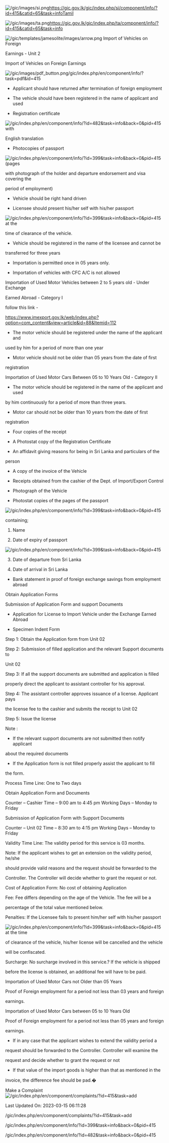 <!-- Source: https://gic.gov.lk/gic/index.php/en/component/info/?id=415&catid=65&task=info -->

![/gic/images/si.png](/gic/images/si.png)https://gic.gov.lk/gic/index.php/si/component/info/?id=415&catid=65&task=infoTamil

![/gic/images/ta.png](/gic/images/ta.png)https://gic.gov.lk/gic/index.php/ta/component/info/?id=415&catid=65&task=info

![/gic/templates/jamesolite/images/arrow.png](/gic/templates/jamesolite/images/arrow.png) Import of Vehicles on Foreign

Earnings - Unit 2

Import of Vehicles on Foreign Earnings

![/gic/images/pdf_button.png](/gic/images/pdf_button.png)/gic/index.php/en/component/info/?task=pdf&id=415

 * Applicant should have returned after termination of foreign employment

 * The vehicle should have been registered in the name of applicant and used

 * Registration certificate

 ![/gic/index.php/en/component/info/?id=482&task=info&back=0&pid=415](/gic/index.php/en/component/info/?id=482&task=info&back=0&pid=415) with

 English translation

 * Photocopies of passport

 ![/gic/index.php/en/component/info/?id=399&task=info&back=0&pid=415](/gic/index.php/en/component/info/?id=399&task=info&back=0&pid=415) (pages

 with photograph of the holder and departure endorsement and visa covering the

 period of employment)

 * Vehicle should be right hand driven

 * Licensee should present his/her self with his/her passport

 ![/gic/index.php/en/component/info/?id=399&task=info&back=0&pid=415](/gic/index.php/en/component/info/?id=399&task=info&back=0&pid=415) at the

 time of clearance of the vehicle.

 * Vehicle should be registered in the name of the licensee and cannot be

 transferred for three years

 * Importation is permitted once in 05 years only.

 * Importation of vehicles with CFC A/C is not allowed

Importation of Used Motor Vehicles between 2 to 5 years old - Under Exchange

Earned Abroad - Category I

follow this link -

https://www.imexport.gov.lk/web/index.php?option=com_content&view=article&id=88&Itemid=112

 * The motor vehicle should be registered under the name of the applicant and

 used by him for a period of more than one year

 * Motor vehicle should not be older than 05 years from the date of first

 registration

Importation of Used Motor Cars Between 05 to 10 Years Old - Category II

 * The motor vehicle should be registered in the name of the applicant and used

 by him continuously for a period of more than three years.

 * Motor car should not be older than 10 years from the date of first

 registration

 * Four copies of the receipt

 * A Photostat copy of the Registration Certificate

 * An affidavit giving reasons for being in Sri Lanka and particulars of the

 person

 * A copy of the invoice of the Vehicle

 * Receipts obtained from the cashier of the Dept. of Import/Export Control

 * Photograph of the Vehicle

 * Photostat copies of the pages of the passport

 ![/gic/index.php/en/component/info/?id=399&task=info&back=0&pid=415](/gic/index.php/en/component/info/?id=399&task=info&back=0&pid=415)

 containing;

 1. Name

 2. Date of expiry of passport

 ![/gic/index.php/en/component/info/?id=399&task=info&back=0&pid=415](/gic/index.php/en/component/info/?id=399&task=info&back=0&pid=415)

 3. Date of departure from Sri Lanka

 4. Date of arrival in Sri Lanka

 * Bank statement in proof of foreign exchange savings from employment abroad

Obtain Application Forms

Submission of Application Form and support Documents

 * Application for License to Import Vehicle under the Exchange Earned Abroad

 * Specimen Indent Form

Step 1: Obtain the Application form from Unit 02

Step 2: Submission of filled application and the relevant Support documents to

Unit 02

Step 3: If all the support documents are submitted and application is filled

properly direct the applicant to assistant controller for his approval.

Step 4: The assistant controller approves issuance of a license. Applicant pays

the license fee to the cashier and submits the receipt to Unit 02

Step 5: Issue the license

Note :

 * If the relevant support documents are not submitted then notify applicant

 about the required documents

 * If the Application form is not filled properly assist the applicant to fill

 the form.

Process Time Line: One to Two days

Obtain Application Form and Documents

Counter – Cashier Time – 9:00 am to 4:45 pm Working Days – Monday to Friday

Submission of Application Form with Support Documents

Counter – Unit 02 Time – 8:30 am to 4:15 pm Working Days – Monday to Friday

Validity Time Line: The validity period for this service is 03 months.

Note: If the applicant wishes to get an extension on the validity period, he/she

should provide valid reasons and the request should be forwarded to the

Controller. The Controller will decide whether to grant the request or not.

Cost of Application Form: No cost of obtaining Application

Fee: Fee differs depending on the age of the Vehicle. The fee will be a

percentage of the total value mentioned below.

Penalties: If the Licensee fails to present him/her self with his/her passport

![/gic/index.php/en/component/info/?id=399&task=info&back=0&pid=415](/gic/index.php/en/component/info/?id=399&task=info&back=0&pid=415) at the time

of clearance of the vehicle, his/her license will be cancelled and the vehicle

will be confiscated.

Surcharge: No surcharge involved in this service.? If the vehicle is shipped

before the license is obtained, an additional fee will have to be paid.

Importation of Used Motor Cars not Older than 05 Years

Proof of Foreign employment for a period not less than 03 years and foreign

earnings.

Importation of Used Motor Cars between 05 to 10 Years Old

Proof of Foreign employment for a period not less than 05 years and foreign

earnings.

 * If in any case that the applicant wishes to extend the validity period a

 request should be forwarded to the Controller. Controller will examine the

 request and decide whether to grant the request or not

 * If that value of the import goods is higher than that as mentioned in the

 invoice, the difference fee should be pad.�

Make a Complaint ![/gic/index.php/en/component/complaints/?id=415&task=add](/gic/index.php/en/component/complaints/?id=415&task=add)

Last Updated On: 2023-03-15 06:11:28

/gic/index.php/en/component/complaints/?id=415&task=add

/gic/index.php/en/component/info/?id=399&task=info&back=0&pid=415

/gic/index.php/en/component/info/?id=482&task=info&back=0&pid=415